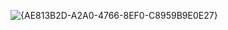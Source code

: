 ![{AE813B2D-A2A0-4766-8EF0-C8959B9E0E27}](https://github.com/user-attachments/assets/823c4b7a-8fb0-4418-9edc-47b5f0db1159)
